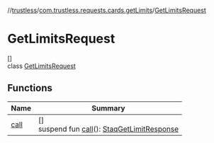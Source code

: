 //[trustless](../../../index.md)/[com.trustless.requests.cards.getLimits](../index.md)/[GetLimitsRequest](index.md)

# GetLimitsRequest

[]\
class [GetLimitsRequest](index.md)

## Functions

| Name | Summary |
|---|---|
| [call](call.md) | []<br>suspend fun [call](call.md)(): [StaqGetLimitResponse](../../com.trustless.requests.cards/-staq-get-limit-response/index.md) |
